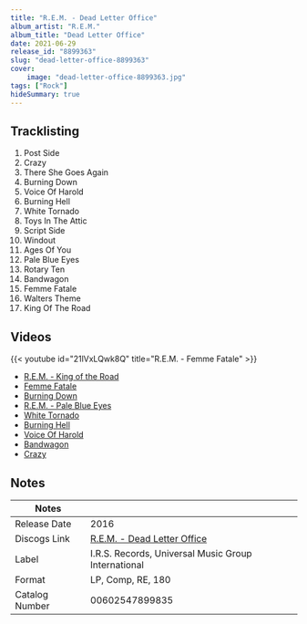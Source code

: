 ```yaml
---
title: "R.E.M. - Dead Letter Office"
album_artist: "R.E.M."
album_title: "Dead Letter Office"
date: 2021-06-29
release_id: "8899363"
slug: "dead-letter-office-8899363"
cover:
    image: "dead-letter-office-8899363.jpg"
tags: ["Rock"]
hideSummary: true
---
```


## Tracklisting
1. Post Side
2. Crazy
3. There She Goes Again
4. Burning Down
5. Voice Of Harold
6. Burning Hell
7. White Tornado
8. Toys In The Attic
9. Script Side
10. Windout
11. Ages Of You
12. Pale Blue Eyes
13. Rotary Ten
14. Bandwagon
15. Femme Fatale
16. Walters Theme
17. King Of The Road

## Videos
{{< youtube id="21lVxLQwk8Q" title="R.E.M. - Femme Fatale" >}}
- [R.E.M. - King of the Road](https://www.youtube.com/watch?v=A6daSPiRDzo)
- [Femme Fatale](https://www.youtube.com/watch?v=jvzAuYWmAtY)
- [Burning Down](https://www.youtube.com/watch?v=8gSj029V94A)
- [R.E.M. - Pale Blue Eyes](https://www.youtube.com/watch?v=dR7vgMPsV2A)
- [White Tornado](https://www.youtube.com/watch?v=o8WfII7nidw)
- [Burning Hell](https://www.youtube.com/watch?v=Kgy8HEya7HQ)
- [Voice Of Harold](https://www.youtube.com/watch?v=-kkLuSlOE3U)
- [Bandwagon](https://www.youtube.com/watch?v=rwiduu42GP4)
- [Crazy](https://www.youtube.com/watch?v=Go9t68mQOl0)

## Notes

| Notes          |             |
| ---------------| ----------- |
| Release Date   | 2016 |
| Discogs Link   | [R.E.M. - Dead Letter Office](https://www.discogs.com/release/8899363) |
| Label          | I.R.S. Records, Universal Music Group International |
| Format         | LP, Comp, RE, 180 |
| Catalog Number | 00602547899835 |

